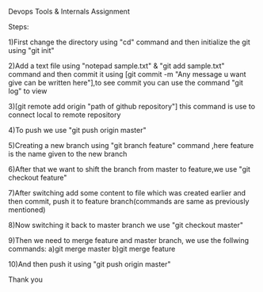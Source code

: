 Devops Tools & Internals Assignment

Steps:

1)First change the directory using "cd" command and then initialize the git using "git init"

2)Add a text file using "notepad sample.txt" & "git add sample.txt" command and then commit it using [git commit -m "Any message u want give can be written here"],to see commit you can use the command "git log" to view

3)[git remote add origin "path of github repository"] this command is use to connect local to remote repository

4)To push we use "git push origin master"

5)Creating a new branch using "git branch feature" command ,here feature is the name given to the new branch

6)After that we want to shift the branch from master to feature,we use "git checkout feature"

7)After switching add some content to file which was created earlier and then commit, push it to feature branch(commands are same as previously mentioned)

8)Now switching it back to master branch we use "git checkout master"

9)Then we need to merge feature and master branch, we use the follwing commands: a)git merge master b)git merge feature

10)And then push it using "git push origin master"

Thank you
